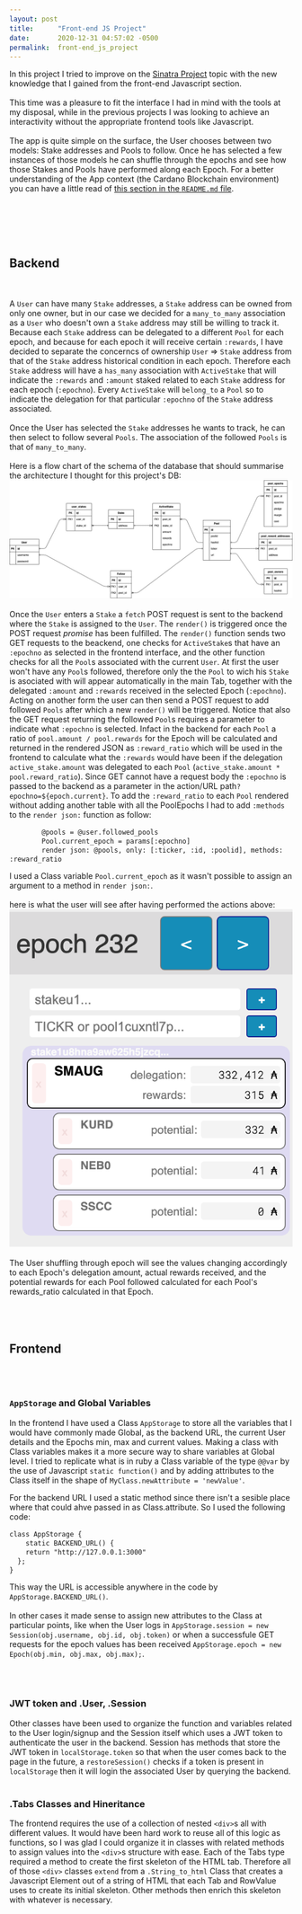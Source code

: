 ```yaml
---
layout: post
title:      "Front-end JS Project"
date:       2020-12-31 04:57:02 -0500
permalink:  front-end_js_project
---
```


In this project I tried to improve on the [Sinatra Project](https://askbid.github.io/engaging_with_activerecord) topic with the new knowledge that I gained from the front-end Javascript section.
<br><br>
This time was a pleasure to fit the interface I had in mind with the tools at my disposal, while in the previous projects I was looking to achieve an interactivity without the appropriate frontend tools like Javascript.
<br><br>
The app is quite simple on the surface, the User chooses between two models: Stake addresses and Pools to follow. Once he has selected a few instances of those models he can shuffle through the epochs and see how those Stakes and Pools have performed along each Epoch.
For a better understanding of the App context (the Cardano Blockchain environment) you can have a little read of [this section in the `README.md` file](https://github.com/AskBid/delegation-explorer#about-cardano-delegations).

<br><br><br><br>
## Backend
<br><br>
A `User` can have many `Stake` addresses, a `Stake` address can be owned from only one owner, but in our case we decided for a `many_to_many` association as a `User` who doesn't own a `Stake` address may still be willing to track it.
Because each `Stake` address can be delegated to a different `Pool` for each epoch, and because for each epoch it will receive certain `:rewards`, I have decided to separate the concerncs of ownership `User` => `Stake` address from that of the `Stake` address historical condition in each epoch. Therefore each `Stake` address will have a `has_many` association with `ActiveStake` that will indicate the `:rewards` and `:amount` staked related to each `Stake` address for each epoch (`:epochno`). Every `ActiveStake` will `belong_to` a `Pool` so to indicate the delegation for that particular `:epochno` of the `Stake` address associated. 
<br><br>
Once the User has selected the `Stake` addresses he wants to track, he can then select to follow several `Pools`. The association of the followed `Pools` is that of `many_to_many`. 
<br><br>
Here is a flow chart of the schema of the database that should summarise the architecture I thought for this project's DB:
![](https://raw.githubusercontent.com/AskBid/delegation-explorer/main/flow-chart.jpg)
<br><br>
Once the `User` enters a `Stake` a `fetch` POST request is sent to the backend where the `Stake` is assigned to the `User`. The `render()` is triggered once the POST request *promise* has been fulfilled. 
The `render()` function sends two GET requests to the beackend, one checks for `ActiveStake`s that have an `:epochno` as selected in the frontend interface, and the other function checks for all the `Pool`s associated with the current `User`.
At first the user won't have any `Pool`s followed, therefore only the the `Pool` to wich his `Stake` is asociated with will appear automatically in the main Tab, together with the delegated `:amount` and `:rewards` received in the selected Epoch (`:epochno`).
Acting on another form the user can then send a POST request to add followed `Pools` after which a new `render()` will be triggered.
Notice that also the GET request returning the followed `Pool`s requires a parameter to indicate what `:epochno` is selected. Infact in the backend for each `Pool` a ratio of `pool.amount / pool.rewards` for the Epoch will be calculated and returned in the rendered JSON as `:reward_ratio` which will be used in the frontend to calculate what the `:rewards` would have been if the delegation `active_stake.amount` was delegated to each `Pool` (`active_stake.amount * pool.reward_ratio`).
Since GET cannot have a request body the `:epochno` is passed to the backend as  a parameter in the action/URL path`?epochno=${epoch.current}`.
To add the `:reward_ratio` to each `Pool` rendered without adding another table with all the PoolEpochs I had to add `:methods` to the `render json:` function as follow:
```
        @pools = @user.followed_pools
        Pool.current_epoch = params[:epochno]
        render json: @pools, only: [:ticker, :id, :poolid], methods: :reward_ratio
```
I used a Class variable `Pool.current_epoch` as it wasn't possible to assign an argument to a method in `render json:`.
<br><br>
here is what the user will see after having performed the actions above:
![](https://raw.githubusercontent.com/AskBid/delegation-explorer/main/screengrab_demo.png)
<br><br>
The User shuffling through epoch will see the values changing accordingly to each Epoch's delegation amount, actual rewards received, and the potential rewards for each Pool followed calculated for each Pool's rewards_ratio calculated in that Epoch.
<br>
<br>
<br>
<br>
## Frontend
<br><br>
### `AppStorage` and Global Variables
In the frontend I have used a Class `AppStorage` to store all the variables that I would have commonly made Global, as the backend URL, the current User details and the Epochs min, max and current values.
Making a class with Class variables makes it a more secure way to share variables at Global level. I tried to replicate what is in ruby a Class variable of the type `@@var` by the use of Javascript `static function()` and by adding attributes to the Class itself in the shape of `MyClass.newAttribute = 'newValue'`.

For the backend URL I used a static method since there isn't a sesible place where that could ahve passed in as Class.attribute. So I used the following code:
```
class AppStorage {
	static BACKEND_URL() {
    return "http://127.0.0.1:3000"
  };
}
```
This way the URL is accessible anywhere in the code by `AppStorage.BACKEND_URL()`.
<br><br>
In other cases it made sense to assign new attributes to the Class at particular points, like when the User logs in `AppStorage.session = new Session(obj.username, obj.id, obj.token)` or when a successfule GET requests for the epoch values has been received `AppStorage.epoch = new Epoch(obj.min, obj.max, obj.max);`.

<br><br>
### JWT token and .User, .Session
Other classes have been used to organize the function and variables related to the User login/signup and the Session itself which uses a JWT token to authenticate the user in the backend. Session has methods that store the JWT token in `localStorage.token` so that when the user comes back to the page in the future, a `restoreSession()`  checks if a token is present in `localStorage` then it will login the associated User by querying the backend.
<br><br>
### .Tabs Classes and Hineritance
The frontend requires the use of a collection of nested `<div>`s all with different values. It would have been hard work to reuse all of this logic as functions, so I was glad I could organize it in classes with related methods to assign values into the `<div>`s structure with ease.
Each of the Tabs type required a method to create the first skeleton of the HTML tab. Therefore all of those `<div>` classes `extend` from a `.String_to_html` Class that creates a Javascript Element out of a string of HTML that each Tab and RowValue uses to create its initial skeleton. Other methods then enrich this skeleton with whatever is necessary.



